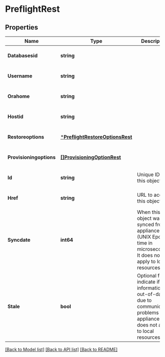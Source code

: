 # PreflightRest

## Properties
Name | Type | Description | Notes
------------ | ------------- | ------------- | -------------
**Databasesid** | **string** |  | [optional] [default to null]
**Username** | **string** |  | [optional] [default to null]
**Orahome** | **string** |  | [optional] [default to null]
**Hostid** | **string** |  | [optional] [default to null]
**Restoreoptions** | [***PreflightRestoreOptionsRest**](PreflightRestoreOptionsRest.md) |  | [optional] [default to null]
**Provisioningoptions** | [**[]ProvisioningOptionRest**](ProvisioningOptionRest.md) |  | [optional] [default to null]
**Id** | **string** | Unique ID for this object | [optional] [default to null]
**Href** | **string** | URL to access this object | [optional] [default to null]
**Syncdate** | **int64** | When this object was last synced from appliances (UNIX Epoch time in microseconds). It does not apply to local resources. | [optional] [default to null]
**Stale** | **bool** | Optional flag to indicate if the information is out-of-date due to communication problems with appliances. It does not apply to local resources. | [optional] [default to null]

[[Back to Model list]](../README.md#documentation-for-models) [[Back to API list]](../README.md#documentation-for-api-endpoints) [[Back to README]](../README.md)

